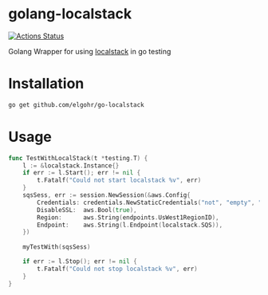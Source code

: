 # golang-localstack
[![Actions Status](https://github.com/elgohr/go-localstack/workflows/Test/badge.svg)](https://github.com/elgohr/go-localstack/actions)

Golang Wrapper for using [localstack](https://github.com/localstack/localstack) in go testing

# Installation
```bash
go get github.com/elgohr/go-localstack
```

# Usage

```go
func TestWithLocalStack(t *testing.T) {
    l := &localstack.Instance{}
    if err := l.Start(); err != nil {
        t.Fatalf("Could not start localstack %v", err)
    }
    sqsSess, err := session.NewSession(&aws.Config{
        Credentials: credentials.NewStaticCredentials("not", "empty", ""),
        DisableSSL:  aws.Bool(true),
        Region:      aws.String(endpoints.UsWest1RegionID),
        Endpoint:    aws.String(l.Endpoint(localstack.SQS)),
    })
    
    myTestWith(sqsSess)

    if err := l.Stop(); err != nil {
        t.Fatalf("Could not stop localstack %v", err)
    }
}
```
